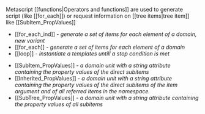 Metascript [[functions|Operators and functions]] are used to generate script (like [[for_each]]) or request information on [[tree items|tree item]] like [[SubItem_PropValues]]

-   [[for_each_ind]] - *generate a set of items for each element of a domain, new variant*
-   [[for_each]] - *generate a set of items for each element of a domain*
-   [[loop]] - *instantiate a templates untill a stop condition is met*

<!-- -->

-   [[SubItem_PropValues]] - *a domain unit with a string attribute containing the property values of the direct subitems*
-   [[Inherited_PropValues]] - *a domain unit with a string attribute containing the property values of the direct subitems of the item argument and of all referred items in the namespace.*
-   [[SubTree_PropValues]] - *a domain unit with a string attribute containing the property values of all subitems*